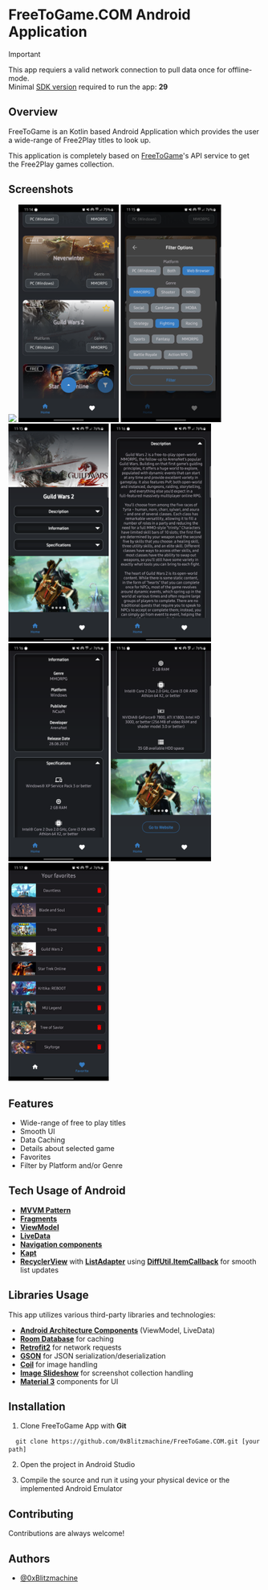
# FreeToGame.COM Android Application

> [!IMPORTANT]
> This app requiers a valid network connection to pull data once for offline-mode. <br>
> Minimal [SDK version](https://apilevels.com) required to run the app: **29**

## Overview

FreeToGame is an Kotlin based Android Application which provides the user a wide-range of Free2Play titles to look up.

This application is completely based on [FreeToGame](https://www.freetogame.com)'s API service to get the Free2Play games collection.



## Screenshots

<p float="left">
  <img src="/imageCollection/demo.gif" width="200" />
  <img src="/imageCollection/Screenshot_20231114_111439.png" width="200" />
  <img src="/imageCollection/Screenshot_20231114_111504.png" width="200" />
  <img src="/imageCollection/Screenshot_20231114_111551.png" width="200" />
  <img src="/imageCollection/Screenshot_20231114_111609.png" width="200" />
  <img src="/imageCollection/Screenshot_20231114_111624.png" width="200" />
  <img src="/imageCollection/Screenshot_20231114_111635.png" width="200" />
  <img src="/imageCollection/Screenshot_20231114_111720.png" width="200" />
</p>


## Features

- Wide-range of free to play titles
- Smooth UI
- Data Caching
- Details about selected game
- Favorites
- Filter by Platform and/or Genre


## Tech Usage of Android
- **[MVVM Pattern](https://developer.android.com/topic/architecture)**
- **[Fragments](https://developer.android.com/guide/fragments)**
- **[ViewModel](https://developer.android.com/topic/libraries/architecture/viewmodel)**
- **[LiveData](https://developer.android.com/topic/libraries/architecture/livedata)**
- **[Navigation components](https://developer.android.com/guide/navigation/get-started)**
- **[Kapt](https://kotlinlang.org/docs/kapt.html)**
- **[RecyclerView](https://developer.android.com/reference/androidx/recyclerview/widget/RecyclerView)** with **[ListAdapter](https://developer.android.com/reference/androidx/recyclerview/widget/ListAdapter)** using **[DiffUtil.ItemCallback](https://developer.android.com/reference/androidx/recyclerview/widget/DiffUtil)** for smooth list updates

## Libraries Usage
This app utilizes various third-party libraries and technologies:

- **[Android Architecture Components](https://developer.android.com/topic/architecture)** (ViewModel, LiveData)
- **[Room Database](https://developer.android.com/training/data-storage/room)** for caching
- **[Retrofit2](https://github.com/square/retrofit)** for network requests
- **[GSON](https://github.com/google/gson)** for JSON serialization/deserialization
- **[Coil](https://github.com/coil-kt/coil)** for image handling
- **[Image Slideshow](https://github.com/denzcoskun/ImageSlideshow)** for screenshot collection handling
- **[Material 3](https://m3.material.io)** components for UI

## Installation

1. Clone FreeToGame App with **Git**

```git
  git clone https://github.com/0xBlitzmachine/FreeToGame.COM.git [your path]

```

2. Open the project in Android Studio

3. Compile the source and run it using your physical device or the implemented Android Emulator
    
## Contributing

Contributions are always welcome!


## Authors

- [@0xBlitzmachine](https://github.com/0xBlitzmachine)

